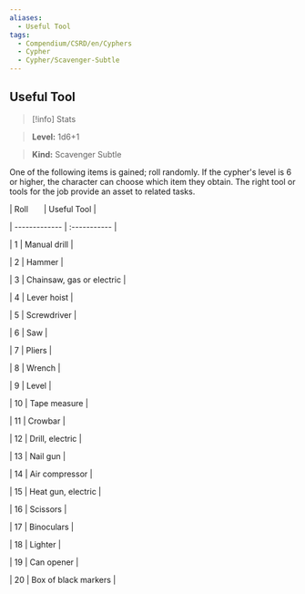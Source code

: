 ```yaml
---
aliases:
  - Useful Tool
tags:
  - Compendium/CSRD/en/Cyphers
  - Cypher
  - Cypher/Scavenger-Subtle
---
```

  
    
## Useful Tool    
>[!info] Stats    
> **Level:** 1d6+1    
> **Kind:** Scavenger Subtle  
    
One of the following items is gained; roll randomly. If the cypher's level is 6 or higher, the character can choose which item they obtain. The right tool or tools for the job provide an asset to related tasks.    
  
|  Roll &nbsp; &nbsp; &nbsp; | Useful Tool  |    
| ------------- | :----------- |    
| 1 | Manual drill |    
| 2 | Hammer |    
| 3 | Chainsaw, gas or electric |    
| 4 | Lever hoist |    
| 5 | Screwdriver |    
| 6 | Saw |    
| 7 | Pliers |    
| 8 | Wrench |    
| 9 | Level |    
| 10 | Tape measure |    
| 11 | Crowbar |    
| 12 | Drill, electric |    
| 13 | Nail gun |    
| 14 | Air compressor |    
| 15 | Heat gun, electric |    
| 16 | Scissors |    
| 17 | Binoculars |    
| 18 | Lighter |    
| 19 | Can opener |    
| 20 | Box of black markers |